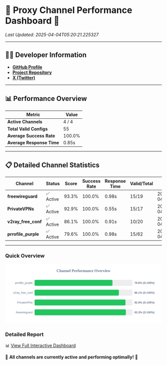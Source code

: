 # 🌟 Proxy Channel Performance Dashboard 🌟

_Last Updated: 2025-04-04T05:20:21.225327_

---

## 👩‍💻 Developer Information

- **[GitHub Profile](https://github.com/4n0nymou3)**  
- **[Project Repository](https://github.com/4n0nymou3/multi-proxy-config-fetcher)**  
- **[X (Twitter)](https://x.com/4n0nymou3)**  

---

## 📊 Performance Overview

| Metric                | Value       |
|-----------------------|-------------|
| **Active Channels**   | 4 / 4       |
| **Total Valid Configs** | 55          |
| **Average Success Rate** | 100.0%      |
| **Average Response Time** | 0.85s       |

---

## 📋 Detailed Channel Statistics

| Channel          | Status     | Score  | Success Rate | Response Time | Valid/Total | Last Success               |
|------------------|------------|--------|--------------|---------------|-------------|----------------------------|
| **freewireguard**  | ✅ Active  | 93.3%  | 100.0% | 0.98s         | 15/19       | 2025-04-04T05:20:21.223579 |
| **PrivateVPNs**  | ✅ Active  | 92.9%  | 100.0% | 0.55s         | 15/17       | 2025-04-04T05:20:20.220460 |
| **v2ray_free_conf**  | ✅ Active  | 86.1%  | 100.0% | 0.91s         | 10/20       | 2025-04-04T05:20:19.637615 |
| **prrofile_purple**  | ✅ Active  | 79.6%  | 100.0% | 0.98s         | 15/62       | 2025-04-04T05:20:18.654208 |

---

### Quick Overview
<div align="center">
  <a href="https://raw.githubusercontent.com/nullluser/NullRepo/refs/heads/main/assets/channel_stats_chart.svg">
    <img src="https://raw.githubusercontent.com/nullluser/NullRepo/refs/heads/main/assets/channel_stats_chart.svg" alt="Source Performance Statistics" width="800">
  </a>
</div>

### Detailed Report
📊 [View Full Interactive Dashboard](https://htmlpreview.github.io/?https://github.com/nullluser/NullRepo/blob/main/assets/performance_report.html)

🎉 **All channels are currently active and performing optimally!** 🎉
